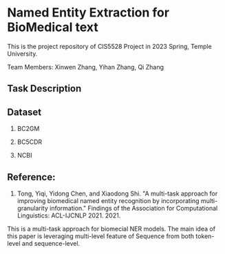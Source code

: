 # Named Entity Extraction for BioMedical text

This is the project repository of CIS5528 Project in 2023 Spring, Temple University.

Team Members: Xinwen Zhang, Yihan Zhang, Qi Zhang

## Task Description

## Dataset

1. BC2GM

2. BC5CDR

3. NCBI

## Reference:

1. Tong, Yiqi, Yidong Chen, and Xiaodong Shi. "A multi-task approach for improving biomedical named entity recognition by incorporating multi-granularity information." Findings of the Association for Computational Linguistics: ACL-IJCNLP 2021. 2021.

This is a multi-task approach for biomecial NER models. The main idea of this paper is leveraging multi-level feature of Sequence from both token-level and sequence-level.





